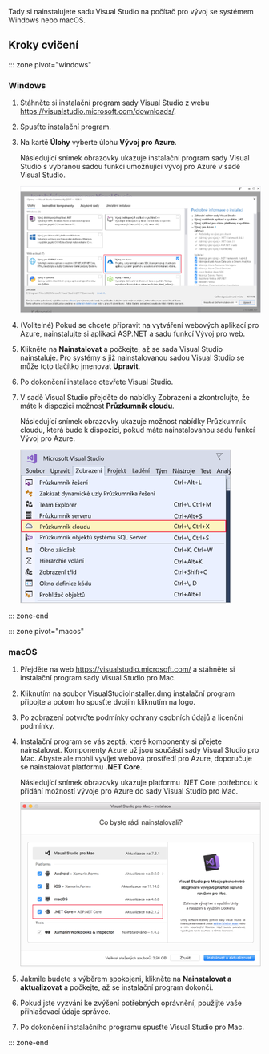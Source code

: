 Tady si nainstalujete sadu Visual Studio na počítač pro vývoj se systémem Windows nebo macOS.

## <a name="exercise-steps"></a>Kroky cvičení

::: zone pivot="windows"

### <a name="windows"></a>Windows

1. Stáhněte si instalační program sady Visual Studio z webu https://visualstudio.microsoft.com/downloads/.

1. Spusťte instalační program.

1. Na kartě **Úlohy** vyberte úlohu **Vývoj pro Azure**.

    Následující snímek obrazovky ukazuje instalační program sady Visual Studio s vybranou sadou funkcí umožňující vývoj pro Azure v sadě Visual Studio.

    ![Snímek obrazovky instalačního programu pro Visual Studio se zvýrazněnou sadou funkcí Vývoj pro Azure](../media/5-select-azure-workload.png)

1. (Volitelné) Pokud se chcete připravit na vytváření webových aplikací pro Azure, nainstalujte si aplikaci ASP.NET a sadu funkcí Vývoj pro web.

1. Klikněte na **Nainstalovat** a počkejte, až se sada Visual Studio nainstaluje. Pro systémy s již nainstalovanou sadou Visual Studio se může toto tlačítko jmenovat **Upravit**.

1. Po dokončení instalace otevřete Visual Studio.

1. V sadě Visual Studio přejděte do nabídky Zobrazení a zkontrolujte, že máte k dispozici možnost **Průzkumník cloudu**.

    Následující snímek obrazovky ukazuje možnost nabídky Průzkumník cloudu, která bude k dispozici, pokud máte nainstalovanou sadu funkcí Vývoj pro Azure.

    ![Snímek obrazovky s nabídkou Zobrazení v sadě Visual Studio se zvýrazněnou možností nabídky Průzkumník cloudu](../media/5-verify-cloud-explorer.png)

::: zone-end

::: zone pivot="macos"

### <a name="macos"></a>macOS

1. Přejděte na web https://visualstudio.microsoft.com/ a stáhněte si instalační program sady Visual Studio pro Mac.

1. Kliknutím na soubor VisualStudioInstaller.dmg instalační program připojte a potom ho spusťte dvojím kliknutím na logo.

1. Po zobrazení potvrďte podmínky ochrany osobních údajů a licenční podmínky.

1. Instalační program se vás zeptá, které komponenty si přejete nainstalovat. Komponenty Azure už jsou součástí sady Visual Studio pro Mac. Abyste ale mohli vyvíjet webová prostředí pro Azure, doporučuje se nainstalovat platformu **.NET Core**.

    Následující snímek obrazovky ukazuje platformu .NET Core potřebnou k přidání možností vývoje pro Azure do sady Visual Studio pro Mac.

    ![Snímek obrazovky instalačního programu sady Visual Studio pro Mac se zvýrazněnou vybranou možností platformy .NET Core](../media/5-vsmac-install-net-core.png)

1. Jakmile budete s výběrem spokojeni, klikněte na **Nainstalovat a aktualizovat** a počkejte, až se instalační program dokončí.

1. Pokud jste vyzváni ke zvýšení potřebných oprávnění, použijte vaše přihlašovací údaje správce.

1. Po dokončení instalačního programu spusťte Visual Studio pro Mac.

::: zone-end